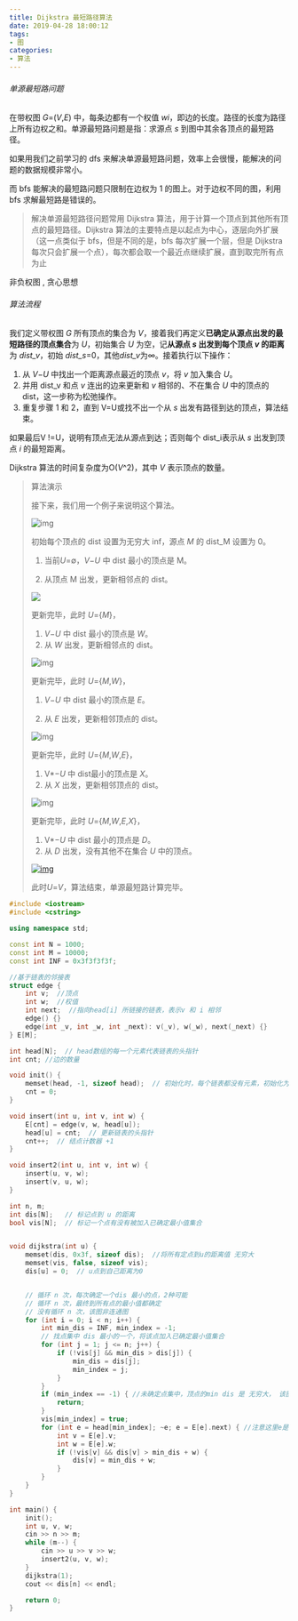 ```yaml
---
title: Dijkstra 最短路径算法
date: 2019-04-28 18:00:12
tags:
- 图
categories:
- 算法
---
```


###### 单源最短路问题

在带权图 *G*=(*V*,*E*) 中，每条边都有一个权值 *wi*，即边的长度。路径的长度为路径上所有边权之和。单源最短路问题是指：求源点 *s* 到图中其余各顶点的最短路径。

如果用我们之前学习的 dfs 来解决单源最短路问题，效率上会很慢，能解决的问题的数据规模非常小。

而 bfs 能解决的最短路问题只限制在边权为 1 的图上。对于边权不同的图，利用 bfs 求解最短路是错误的。



> 解决单源最短路径问题常用 Dijkstra 算法，用于计算一个顶点到其他所有顶点的最短路径。Dijkstra 算法的主要特点是以起点为中心，逐层向外扩展（这一点类似于 bfs，但是不同的是，bfs 每次扩展一个层，但是 Dijkstra 每次只会扩展一个点），每次都会取一个最近点继续扩展，直到取完所有点为止



非负权图 , 贪心思想

<!--more-->

######  算法流程

我们定义带权图 *G* 所有顶点的集合为 *V*，接着我们再定义**已确定从源点出发的最短路径的顶点集合**为 *U*，初始集合 *U* 为空，记**从源点 *s* 出发到每个顶点 *v* 的距离**为 *dist_v*，初始 *dist_s*=0，其他*dist_v*为∞。接着执行以下操作：

1. 从 *V*−*U* 中找出一个距离源点最近的顶点 *v*，将 *v* 加入集合 *U*。
2. 并用 dist_v 和点 *v* 连出的边来更新和 *v* 相邻的、不在集合 *U* 中的顶点的 dist，这一步称为松弛操作。
3. 重复步骤 1 和 2，直到 V=U或找不出一个从 *s* 出发有路径到达的顶点，算法结束。

如果最后V !=U，说明有顶点无法从源点到达；否则每个 dist_i表示从 *s* 出发到顶点 *i* 的最短距离。

Dijkstra 算法的时间复杂度为O(*V*^2)，其中 *V* 表示顶点的数量。



>  算法演示
>
> 接下来，我们用一个例子来说明这个算法。
>
> ![img](https://res.jisuanke.com/img/upload/20170428/15072f3ce9f3e53579a6c2e02d87ef57d56cb3fe.png)
>
> 
>
> 初始每个顶点的 dist 设置为无穷大 inf，源点 *M* 的 dist_M 设置为 0。
>
> 1. 当前*U*=∅，*V*−*U* 中 dist 最小的顶点是 M。
>
> 2. 从顶点 M 出发，更新相邻点的 dist。
>
> ![](https://res.jisuanke.com/img/upload/20170428/02b208d277615bebf57d9a796e46bc96900181a3.png)
>
> 
>
> 更新完毕，此时 *U*={*M*}，
>
> 1. *V*−*U* 中 dist 最小的顶点是 *W*。
> 2. 从 *W* 出发，更新相邻点的 dist。
>
> ![img](https://res.jisuanke.com/img/upload/20170428/a310ffeebb4ebd561660aeed7cf81db5448b98cc.png)
>
> 
>
> 更新完毕，此时 *U*={*M*,*W*}，
>
> 1. *V*−*U* 中 dist 最小的顶点是 *E*。
>
> 2. 从 *E* 出发，更新相邻顶点的 dist。
>
> ![img](https://res.jisuanke.com/img/upload/20170428/18bf6b9ce78f61fa85ce4b6563b8d3508b2b0470.png)
>
> 
>
> 更新完毕，此时 *U*={*M*,*W*,*E*}，
>
> 1. V*−*U* 中 dist最小的顶点是 *X*。
> 2. 从 *X* 出发，更新相邻顶点的 dist。
>
> ![img](https://res.jisuanke.com/img/upload/20170428/39744d7c33d595558c4c79205c7778b3ae476a01.png)
>
> 
>
> 更新完毕，此时 *U*={*M*,*W*,*E*,*X*}，
>
> 1. V*−*U* 中 dist 最小的顶点是 *D*。
> 2. 从 *D* 出发，没有其他不在集合 *U* 中的顶点。
>
> [![img](https://res.jisuanke.com/img/upload/20170428/ced8460a27686319529c898a1c7daec893bba313.png)](https://res.jisuanke.com/img/upload/20170428/ced8460a27686319529c898a1c7daec893bba313.png)
>
> 此时*U*=*V*，算法结束，单源最短路计算完毕。



```c++
#include <iostream>
#include <cstring>

using namespace std;

const int N = 1000;
const int M = 10000;
const int INF = 0x3f3f3f3f;

//基于链表的邻接表
struct edge {
    int v;  //顶点
    int w;  //权值
    int next;  //指向head[i] 所链接的链表，表示v 和 i 相邻
    edge() {}
    edge(int _v, int _w, int _next): v(_v), w(_w), next(_next) {}
} E[M];

int head[N];  // head数组的每一个元素代表链表的头指针
int cnt; //边的数量

void init() {
    memset(head, -1, sizeof head);  // 初始化时，每个链表都没有元素，初始化为空，即：-1
    cnt = 0;
}

void insert(int u, int v, int w) {
    E[cnt] = edge(v, w, head[u]);
    head[u] = cnt;  // 更新链表的头指针
    cnt++;  // 结点计数器 +1
}

void insert2(int u, int v, int w) {
    insert(u, v, w);
    insert(v, u, w);
}

int n, m;
int dis[N];   // 标记点到 u 的距离
bool vis[N];  // 标记一个点有没有被加入已确定最小值集合


void dijkstra(int u) {
    memset(dis, 0x3f, sizeof dis);  //将所有定点到u的距离值 无穷大
    memset(vis, false, sizeof vis);
    dis[u] = 0;  // u点到自己距离为0


    // 循环 n 次，每次确定一个dis 最小的点，2种可能
    // 循环 n 次，最终到所有点的最小值都确定
    // 没有循环 n 次，该图非连通图 
    for (int i = 0; i < n; i++) {
        int min_dis = INF, min_index = -1;
        // 找点集中 dis 最小的一个，将该点加入已确定最小值集合
        for (int j = 1; j <= n; j++) {
            if (!vis[j] && min_dis > dis[j]) {
                min_dis = dis[j];
                min_index = j;
            }
        }
        if (min_index == -1) { //未确定点集中，顶点的min dis 是 无穷大， 该图非连通图
            return;
        }
        vis[min_index] = true;
        for (int e = head[min_index]; ~e; e = E[e].next) { //注意这里e是插入序号, 而不是点
            int v = E[e].v;
            int w = E[e].w;
            if (!vis[v] && dis[v] > min_dis + w) {
                dis[v] = min_dis + w;
            }
        }
    }
}

int main() {
    init();
    int u, v, w;
    cin >> n >> m;
    while (m--) {
        cin >> u >> v >> w;
        insert2(u, v, w);
    }
    dijkstra(1);
    cout << dis[n] << endl;

    return 0;
}
```

